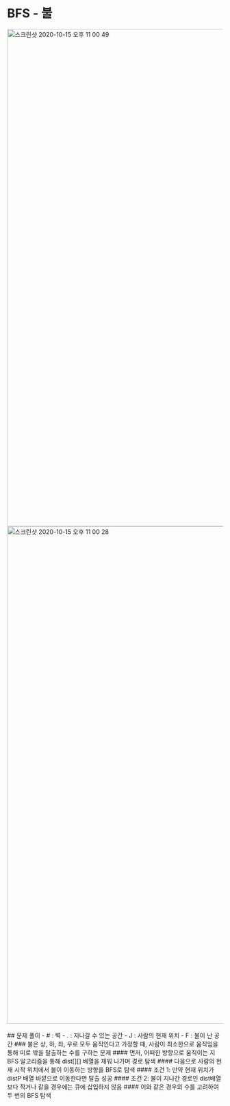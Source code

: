 # BFS - 불
<img width="1161" alt="스크린샷 2020-10-15 오후 11 00 49" src="https://user-images.githubusercontent.com/42570260/96139991-63187880-0f3a-11eb-85b9-c4ca2e485a1e.png">
<img width="1161" alt="스크린샷 2020-10-15 오후 11 00 28" src="https://user-images.githubusercontent.com/42570260/96140000-66abff80-0f3a-11eb-9a1a-5372d26aa83a.png">
</br></br>
## 문제 풀이
- # : 벽
- . : 지나갈 수 있는 공간
- J : 사람의 현재 위치
- F : 불이 난 공간
### 불은 상, 하, 좌, 우로 모두 움직인다고 가정할 때, 사람이 최소한으로 움직임을 통해 미로 밖을 탈출하는 수를 구하는 문제
#### 먼저, 어떠한 방향으로 움직이는 지 BFS 알고리즘을 통해 dist[][] 배열을 채워 나가며 경로 탐색
#### 다음으로 사람의 현재 시작 위치에서 불이 이동하는 방향을 BFS로 탐색
#### 조건 1: 만약 현재 위치가 distP 배열 바깥으로 이동한다면 탈출 성공
#### 조건 2: 불이 지나간 경로인 dist배열보다 작거나 같을 경우에는 큐에 삽입하지 않음
#### 이와 같은 경우의 수를 고려하여 두 번의 BFS 탐색
